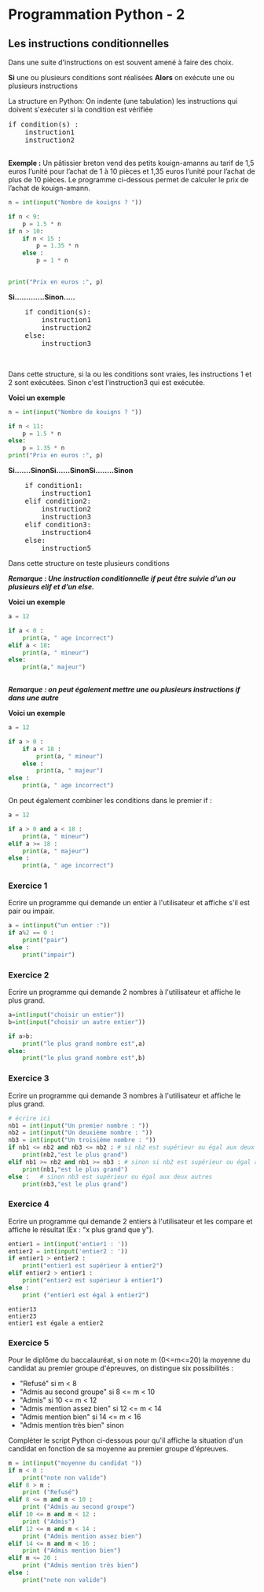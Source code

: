 # Programmation Python - 2

## Les instructions conditionnelles

Dans une suite d'instructions on est souvent amené à faire des choix.

**Si** une ou plusieurs conditions sont réalisées **Alors** on exécute une ou plusieurs instructions


La structure en Python: On indente (une tabulation) les instructions qui doivent s'exécuter si la condition est vérifiée

<pre>
if condition(s) :
    instruction1
    instruction2

</pre>

**Exemple :** Un pâtissier breton vend des petits kouign-amanns au tarif de 1,5 euros l’unité pour l’achat de 1 à 10 pièces et  1,35 euros l’unité pour l’achat de plus de 10 pièces. Le programme ci-dessous permet de calculer le prix de l’achat de  kouign-amann.


```python
n = int(input("Nombre de kouigns ? "))

if n < 9:
    p = 1.5 * n
if n > 10:
    if n < 15 :
        p = 1.35 * n
    else :
        p = 1 * n
    

print("Prix en euros :", p)
```

**Si.............Sinon.....**

<pre>
    if condition(s):
        instruction1
        instruction2
    else:
        instruction3
        
 </pre>

 Dans cette structure, si la ou les conditions sont vraies, les instructions 1 et 2 sont exécutées.
 Sinon c'est l'instruction3 qui est exécutée.
 
 **Voici un exemple**


```python
n = int(input("Nombre de kouigns ? "))

if n < 11:
    p = 1.5 * n
else:
    p = 1.35 * n
print("Prix en euros :", p)
```

**Si.......SinonSi......SinonSi........Sinon**

<pre>
    if condition1:
        instruction1
    elif condition2:
        instruction2
        instruction3
    elif condition3:
        instruction4
    else:
        instruction5
</pre>

Dans cette structure on teste plusieurs conditions

***Remarque : Une instruction conditionnelle if peut être suivie d’un ou plusieurs elif et d’un else.***

**Voici un exemple**




```python
a = 12

if a < 0 :
    print(a, " age incorrect")
elif a < 18:
    print(a, " mineur")
else:
    print(a," majeur")
    
```

***Remarque : on peut également mettre une ou plusieurs instructions if dans une autre***

**Voici un exemple**


```python
a = 12

if a > 0 :
    if a < 18 :
        print(a, " mineur")
    else :
        print(a, " majeur")
else :
    print(a, " age incorrect")
```

On peut également combiner les conditions dans le premier if :


```python
a = 12

if a > 0 and a < 18 :
    print(a, " mineur")
elif a >= 18 :
    print(a, " majeur")
else :
    print(a, " age incorrect")
```

### Exercice 1

Ecrire un programme qui demande un entier à l'utilisateur et affiche s'il est pair ou impair.


```python
a = int(input("un entier :"))
if a%2 == 0 :
    print("pair")
else :
    print("impair")
```

### Exercice 2

Ecrire un programme qui demande 2 nombres à l'utilisateur et affiche le plus grand.


```python
a=int(input("choisir un entier"))
b=int(input("choisir un autre entier"))

if a>b:
    print("le plus grand nombre est",a)
else:
    print("le plus grand nombre est",b)
```

### Exercice 3

Ecrire un programme qui demande 3 nombres à l'utilisateur et affiche le plus grand.


```python
# écrire ici
nb1 = int(input("Un premier nombre : "))
nb2 = int(input("Un deuxième nombre : "))
nb3 = int(input("Un troisième nombre : "))
if nb1 <= nb2 and nb3 <= nb2 : # si nb2 est supérieur ou égal aux deux autres
    print(nb2,"est le plus grand")
elif nb1 >= nb2 and nb1 >= nb3 : # sinon si nb2 est supérieur ou égal aux deux autre
    print(nb1,"est le plus grand")
else :   # sinon nb3 est supérieur ou égal aux deux autres
    print(nb3,"est le plus grand")
```

### Exercice 4

Ecrire un programme qui demande 2 entiers à l'utilisateur et les compare et affiche le résultat (Ex : "x plus grand que y").


```python
entier1 = int(input('entier1 : '))
entier2 = int(input('entier2 : '))
if entier1 > entier2 : 
    print("entier1 est supérieur à entier2")
elif entier2 > entier1 :
    print("entier2 est supérieur à entier1")
else : 
    print ("entier1 est égal à entier2")
```

    entier13
    entier23
    entier1 est égale a entier2
    

### Exercice 5

Pour le diplôme du baccalauréat, si on note m (0<=m<=20) la moyenne du candidat au premier groupe d'épreuves, on distingue six possibilités :
* "Refusé" si m < 8
* "Admis au second groupe" si 8 <= m < 10
* "Admis" si 10 <= m < 12
* "Admis mention assez bien" si 12 <= m < 14
* "Admis mention bien" si 14 <= m < 16
* "Admis mention très bien" sinon

Compléter le script Python ci-dessous pour qu'il affiche la situation d'un candidat en fonction de sa moyenne au premier groupe d'épreuves.


```python
m = int(input("moyenne du candidat "))
if m < 0 :
    print("note non valide")
elif 8 > m :
    print ("Refusé")
elif 8 <= m and m < 10 :
    print ("Admis au second groupe")
elif 10 <= m and m < 12 :
    print ("Admis")
elif 12 <= m and m < 14 :
    print ("Admis mention assez bien")
elif 14 <= m and m < 16 :
    print ("Admis mention bien")
elif m <= 20 :
    print ("Admis mention très bien")
else :
    print("note non valide")
```


```python

```


```python

```
